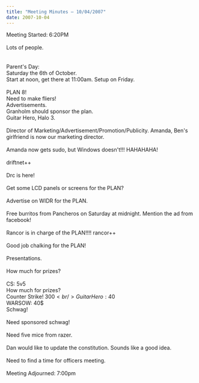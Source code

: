 ```yaml
---
title: "Meeting Minutes – 10/04/2007"
date: 2007-10-04
---
```

Meeting Started: 6:20PM<br />
<br />
Lots of people.  <br />
<br />
<br />
Parent's Day: <br />
Saturday the 6th of October.<br />
Start at noon, get there at 11:00am.  Setup on Friday.  <br />
<br />
PLAN 8! <br />
Need to make fliers!  <br />
Advertisements. <br />
Granholm should sponsor the plan.  <br />
Guitar Hero, Halo 3.  <br />
<br />
Director of Marketing/Advertisement/Promotion/Publicity.  Amanda, Ben's girlfriend is now our marketing director.  <br />
<br />
Amanda now gets sudo, but Windows doesn't!!! HAHAHAHA!<br />
<br />
driftnet++<br />
<br />
Drc is here!<br />
<br />
Get some LCD panels or screens for the PLAN?  <br />
<br />
Advertise on WIDR for the PLAN.  <br />
<br />
Free burritos from Pancheros on Saturday at midnight.  Mention the ad from facebook!  <br />
<br />
Rancor is in charge of the PLAN!!!! rancor++<br />
<br />
Good job chalking for the PLAN!<br />
<br />
Presentations. <br />
<br />
How much for prizes?  <br />
<br />
CS: 5v5<br />
How much for prizes?  <br />
Counter Strike!  300$<br />
Guitar Hero: 40$<br />
WARSOW: 40$ <br />
Schwag!  <br />
<br />
Need sponsored schwag!<br />
<br />
Need five mice from razer.<br />
<br />
Dan would like to update the constitution.  Sounds like a good idea.    <br />
<br />
Need to find a time for officers meeting.  <br />
<br />
Meeting Adjourned:  7:00pm  <br />
